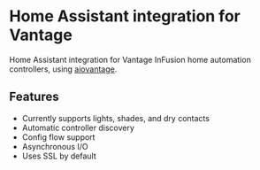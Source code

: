# Home Assistant integration for Vantage

Home Assistant integration for Vantage InFusion home automation controllers, using [aiovantage](https://github.com/loopj/aiovantage).


## Features

- Currently supports lights, shades, and dry contacts
- Automatic controller discovery
- Config flow support
- Asynchronous I/O
- Uses SSL by default
